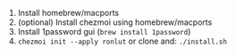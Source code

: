1. Install homebrew/macports
2. (optional) Install chezmoi using homebrew/macports
3. Install 1password gui (`brew install 1password`)
4. `chezmoi init --apply ronlut` or clone and: `./install.sh`